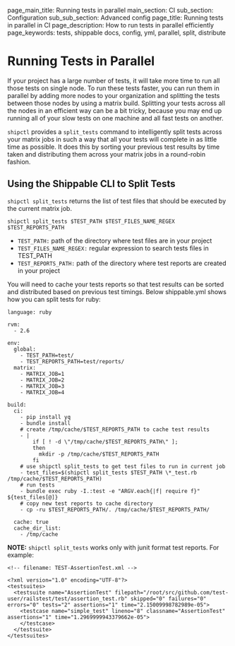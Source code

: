 page_main_title: Running tests in parallel
main_section: CI
sub_section: Configuration
sub_sub_section: Advanced config
page_title: Running tests in parallel in CI
page_description: How to run tests in parallel efficiently
page_keywords: tests, shippable docs, config, yml, parallel, split, distribute


# Running Tests in Parallel

If your project has a large number of tests, it will take more time to run all those tests on single node. To run these tests faster, you can run them in parallel by adding more nodes to your organization and splitting the tests between those nodes by using a matrix build. Splitting your tests across all the nodes in an efficient way can be a bit tricky, because you may end up running all of your slow tests on one machine and all fast tests on another.

`shipctl` provides a `split_tests` command to intelligently split tests across your matrix jobs in such a way that all your tests will complete in as little time as possible. It does this by sorting your previous test results by time taken and distributing them across your matrix jobs in a round-robin fashion.

## Using the Shippable CLI to Split Tests

`shipctl split_tests` returns the list of test files that should be executed by the current matrix job.

```
shipctl split_tests $TEST_PATH $TEST_FILES_NAME_REGEX $TEST_REPORTS_PATH
```

* `TEST_PATH:` path of the directory where test files are in your project
* `TEST_FILES_NAME_REGEX:` regular expression to search tests files in TEST_PATH
* `TEST_REPORTS_PATH:` path of the directory where test reports are created in your project

You will need to cache your tests reports so that test results can be sorted and distributed based on previous test timings.
Below shippable.yml shows how you can split tests for ruby:

```
language: ruby

rvm:
  - 2.6

env:
  global:
    - TEST_PATH=test/
    - TEST_REPORTS_PATH=test/reports/
  matrix:
    - MATRIX_JOB=1
    - MATRIX_JOB=2
    - MATRIX_JOB=3
    - MATRIX_JOB=4

build:
  ci:
    - pip install yq
    - bundle install
    # create /tmp/cache/$TEST_REPORTS_PATH to cache test results
    - |
        if [ ! -d \"/tmp/cache/$TEST_REPORTS_PATH\" ];
        then
          mkdir -p /tmp/cache/$TEST_REPORTS_PATH
        fi
    # use shipctl split_tests to get test files to run in current job
    - test_files=$(shipctl split_tests $TEST_PATH \*_test.rb /tmp/cache/$TEST_REPORTS_PATH)
    # run tests
    - bundle exec ruby -I.:test -e "ARGV.each{|f| require f}" ${test_files[@]}
    # copy new test reports to cache directory
    - cp -ru $TEST_REPORTS_PATH/. /tmp/cache/$TEST_REPORTS_PATH/

  cache: true
  cache_dir_list:
    - /tmp/cache
```

**NOTE:** `shipctl split_tests` works only with junit format test reports. For example:

```
<!-- filename: TEST-AssertionTest.xml -->

<?xml version="1.0" encoding="UTF-8"?>
<testsuites>
  <testsuite name="AssertionTest" filepath="/root/src/github.com/test-user/railstest/test/assertion_test.rb" skipped="0" failures="0" errors="0" tests="2" assertions="1" time="2.15009998782989e-05">
    <testcase name="simple_test" lineno="8" classname="AssertionTest" assertions="1" time="1.2969999943379662e-05">
    </testcase>
  </testsuite>
</testsuites>
```
